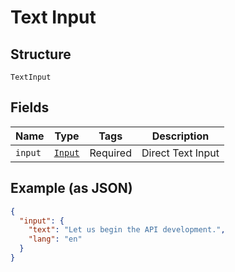 
# Text Input

## Structure

`TextInput`

## Fields

| Name | Type | Tags | Description |
|  --- | --- | --- | --- |
| `input` | [`Input`](/firstlanguage_python/doc/models/input.html) | Required | Direct Text Input |

## Example (as JSON)

```json
{
  "input": {
    "text": "Let us begin the API development.",
    "lang": "en"
  }
}
```

